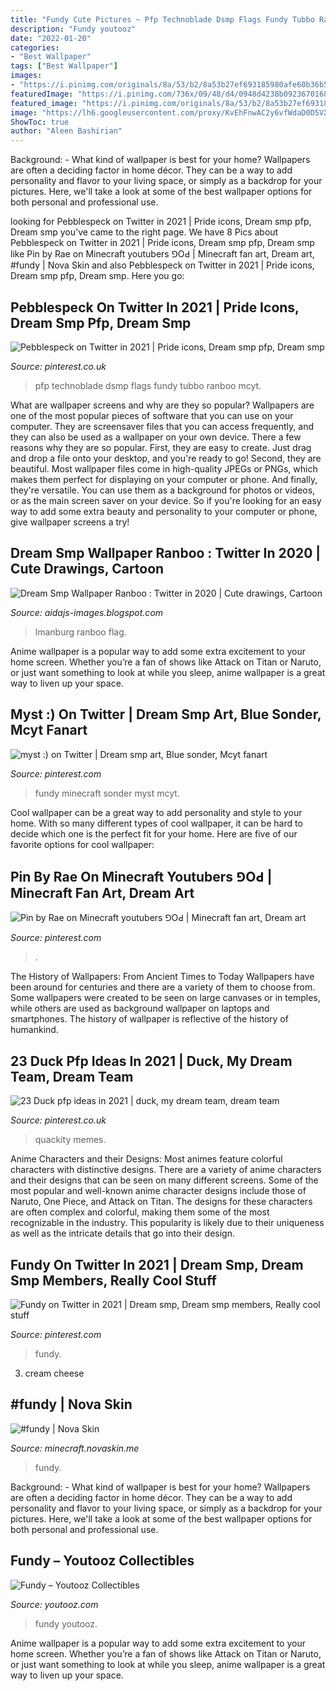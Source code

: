 ```yaml
---
title: "Fundy Cute Pictures ~ Pfp Technoblade Dsmp Flags Fundy Tubbo Ranboo Mcyt"
description: "Fundy youtooz"
date: "2022-01-20"
categories:
- "Best Wallpaper"
tags: ["Best Wallpaper"]
images:
- "https://i.pinimg.com/originals/8a/53/b2/8a53b27ef693185980afe60b36b54430.jpg"
featuredImage: "https://i.pinimg.com/736x/09/48/d4/0948d4238b09236701689e23b3e46ca9.jpg"
featured_image: "https://i.pinimg.com/originals/8a/53/b2/8a53b27ef693185980afe60b36b54430.jpg"
image: "https://lh6.googleusercontent.com/proxy/KvEhFnwAC2y6vfWdaD0D5VXsnxOUFahn3MelCsp7KGnAeECLL5qk3uZZ6-MmAySdG_p37TDkSAdHaywybNS8XC0hrmpOUXMimv2LannMs23AUZJiIwUlOLWx1A=w1200-h630-p-k-no-nu"
ShowToc: true
author: "Aleen Bashirian"
---
```



Background: - What kind of wallpaper is best for your home?
Wallpapers are often a deciding factor in home décor. They can be a way to add personality and flavor to your living space, or simply as a backdrop for your pictures. Here, we'll take a look at some of the best wallpaper options for both personal and professional use.

	

		
looking for Pebblespeck on Twitter in 2021 | Pride icons, Dream smp pfp, Dream smp you've came to the right page. We have 8 Pics about Pebblespeck on Twitter in 2021 | Pride icons, Dream smp pfp, Dream smp like Pin by Rae on Minecraft youtubers ⅁OԀ | Minecraft fan art, Dream art, #fundy | Nova Skin and also Pebblespeck on Twitter in 2021 | Pride icons, Dream smp pfp, Dream smp. Here you go:
		
    
## Pebblespeck On Twitter In 2021 | Pride Icons, Dream Smp Pfp, Dream Smp

<img loading=lazy src="https://i.pinimg.com/originals/8a/53/b2/8a53b27ef693185980afe60b36b54430.jpg" onerror="this.onerror=null;this.src='https://tse2.mm.bing.net/th?id=OIP.NsIRK_H2UNBF8nL06L2pTgHaHa&amp;pid=15.1';" alt="Pebblespeck on Twitter in 2021 | Pride icons, Dream smp pfp, Dream smp">

_Source: pinterest.co.uk_

>pfp technoblade dsmp flags fundy tubbo ranboo mcyt. 

	

What are wallpaper screens and why are they so popular?
Wallpapers are one of the most popular pieces of software that you can use on your computer. They are screensaver files that you can access frequently, and they can also be used as a wallpaper on your own device. There a few reasons why they are so popular. First, they are easy to create. Just drag and drop a file onto your desktop, and you're ready to go! Second, they are beautiful. Most wallpaper files come in high-quality JPEGs or PNGs, which makes them perfect for displaying on your computer or phone. And finally, they're versatile. You can use them as a background for photos or videos, or as the main screen saver on your device. So if you're looking for an easy way to add some extra beauty and personality to your computer or phone, give wallpaper screens a try!

    
## Dream Smp Wallpaper Ranboo : Twitter In 2020 | Cute Drawings, Cartoon

<img loading=lazy src="https://lh6.googleusercontent.com/proxy/KvEhFnwAC2y6vfWdaD0D5VXsnxOUFahn3MelCsp7KGnAeECLL5qk3uZZ6-MmAySdG_p37TDkSAdHaywybNS8XC0hrmpOUXMimv2LannMs23AUZJiIwUlOLWx1A=w1200-h630-p-k-no-nu" onerror="this.onerror=null;this.src='https://tse4.mm.bing.net/th?id=OIP.1IEwRJz-C6no6qiq7rschwHaEK&amp;pid=15.1';" alt="Dream Smp Wallpaper Ranboo : Twitter in 2020 | Cute drawings, Cartoon">

_Source: aidajs-images.blogspot.com_

>lmanburg ranboo flag. 

	

Anime wallpaper is a popular way to add some extra excitement to your home screen. Whether you’re a fan of shows like Attack on Titan or Naruto, or just want something to look at while you sleep, anime wallpaper is a great way to liven up your space.

    
## Myst :) On Twitter | Dream Smp Art, Blue Sonder, Mcyt Fanart

<img loading=lazy src="https://i.pinimg.com/736x/7e/c1/63/7ec163d10ae2370140a56b1a00433065.jpg" onerror="this.onerror=null;this.src='https://tse1.mm.bing.net/th?id=OIP.tCKZisu3T6wFk0MrsxNxVgHaJQ&amp;pid=15.1';" alt="myst :) on Twitter | Dream smp art, Blue sonder, Mcyt fanart">

_Source: pinterest.com_

>fundy minecraft sonder myst mcyt. 

	

Cool wallpaper can be a great way to add personality and style to your home. With so many different types of cool wallpaper, it can be hard to decide which one is the perfect fit for your home. Here are five of our favorite options for cool wallpaper: 

    
## Pin By Rae On Minecraft Youtubers ⅁OԀ | Minecraft Fan Art, Dream Art

<img loading=lazy src="https://i.pinimg.com/736x/09/48/d4/0948d4238b09236701689e23b3e46ca9.jpg" onerror="this.onerror=null;this.src='https://tse1.mm.bing.net/th?id=OIP.SlcqtJvT50SbWDbwaZRkQQHaHa&amp;pid=15.1';" alt="Pin by Rae on Minecraft youtubers ⅁OԀ | Minecraft fan art, Dream art">

_Source: pinterest.com_

>. 

	

The History of Wallpapers: From Ancient Times to Today
Wallpapers have been around for centuries and there are a variety of them to choose from. Some wallpapers were created to be seen on large canvases or in temples, while others are used as background wallpaper on laptops and smartphones. The history of wallpaper is reflective of the history of humankind.

    
## 23 Duck Pfp Ideas In 2021 | Duck, My Dream Team, Dream Team

<img loading=lazy src="https://i.pinimg.com/474x/eb/83/69/eb8369a21fa3e429aff262b2da82e958.jpg" onerror="this.onerror=null;this.src='https://tse3.mm.bing.net/th?id=OIP.qE3g8weOxIxTPyDKNPY6BQAAAA&amp;pid=15.1';" alt="23 Duck pfp ideas in 2021 | duck, my dream team, dream team">

_Source: pinterest.co.uk_

>quackity memes. 

	

Anime Characters and their Designs: Most animes feature colorful characters with distinctive designs.
There are a variety of anime characters and their designs that can be seen on many different screens. Some of the most popular and well-known anime character designs include those of Naruto, One Piece, and Attack on Titan. The designs for these characters are often complex and colorful, making them some of the most recognizable in the industry. This popularity is likely due to their uniqueness as well as the intricate details that go into their design.

    
## Fundy On Twitter In 2021 | Dream Smp, Dream Smp Members, Really Cool Stuff

<img loading=lazy src="https://i.pinimg.com/736x/27/b2/f4/27b2f420e69db7b985b7f9607a34199f.jpg" onerror="this.onerror=null;this.src='https://tse3.mm.bing.net/th?id=OIP.gGSgo4_HMN_PT7o-PIexawHaD7&amp;pid=15.1';" alt="Fundy on Twitter in 2021 | Dream smp, Dream smp members, Really cool stuff">

_Source: pinterest.com_

>fundy. 

	

3. cream cheese 

    
## #fundy | Nova Skin

<img loading=lazy src="https://lh3.googleusercontent.com/0IMMD7NUeYSCHk-elexSnenaC8VFUyqoGBciekEe4m17A5G0uehCTfbiFXYW44RKqjgH3rdrSsbwW1tT3FLk=s400" onerror="this.onerror=null;this.src='https://tse4.mm.bing.net/th?id=OIP.3egDsE4PeMa3FSrMF_co2wAAAA&amp;pid=15.1';" alt="#fundy | Nova Skin">

_Source: minecraft.novaskin.me_

>fundy. 

	

Background: - What kind of wallpaper is best for your home?
Wallpapers are often a deciding factor in home décor. They can be a way to add personality and flavor to your living space, or simply as a backdrop for your pictures. Here, we'll take a look at some of the best wallpaper options for both personal and professional use.

    
## Fundy – Youtooz Collectibles

<img loading=lazy src="http://cdn.shopify.com/s/files/1/0160/2840/1712/products/fundy.com-min.png?v=1599679502" onerror="this.onerror=null;this.src='https://tse3.mm.bing.net/th?id=OIP.1L7OlXmaGQwtJRrYa7L1lgHaNJ&amp;pid=15.1';" alt="Fundy – Youtooz Collectibles">

_Source: youtooz.com_

>fundy youtooz. 

	

Anime wallpaper is a popular way to add some extra excitement to your home screen. Whether you’re a fan of shows like Attack on Titan or Naruto, or just want something to look at while you sleep, anime wallpaper is a great way to liven up your space.

